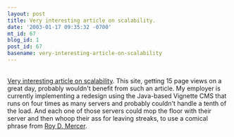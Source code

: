 ```yaml
---
layout: post
title: Very interesting article on scalability.
date: '2003-01-17 09:35:32 -0700'
mt_id: 67
blog_id: 1
post_id: 67
basename: very-interesting-article-on-scalability
---
```

<br /><a href="http://www.aceshardware.com/read.jsp?id=50000347">Very interesting article on scalability</a>. This site, getting 15 page views on a great day, probably wouldn't benefit from such an article. My employer is currently implementing a redesign using the Java-based Vignette CMS that runs on four times as many servers and probably couldn't handle a tenth of the load. And each one of those servers could mop the floor with their server and then whoop their ass for leaving streaks, to use a comical phrase from <a href="http://www.roydmercer.com/main.htm" title="Variations on a Theme: Integrating 'Ass Whooping' Into Every Conversation">Roy D. Mercer</a>.<br /><br /><br />
